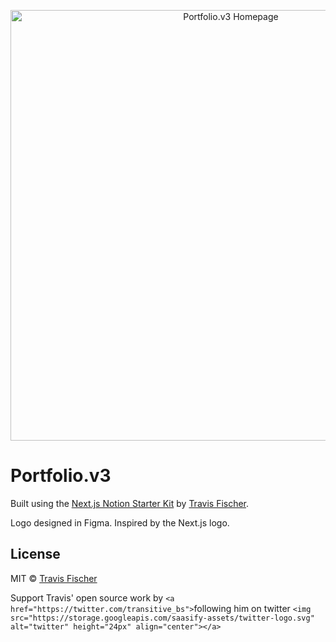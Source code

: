 <p align="center">
  <a href="https://v3.kalenwallin.com">
    <img alt="Portfolio.v3 Homepage" src="https://v3.kalenwallin.com/versions/v3-2-purple-blue-large-1.svg" width="689">
  </a>
</p>

# Portfolio.v3

Built using the [Next.js Notion Starter Kit](https://github.com/transitive-bullshit/nextjs-notion-starter-kit/) by [Travis Fischer](https://transitivebullsh.it).

Logo designed in Figma. Inspired by the Next.js logo.

## License

MIT © [Travis Fischer](https://transitivebullsh.it)

Support Travis' open source work by `<a href="https://twitter.com/transitive_bs">`following him on twitter `<img src="https://storage.googleapis.com/saasify-assets/twitter-logo.svg" alt="twitter" height="24px" align="center"></a>`
